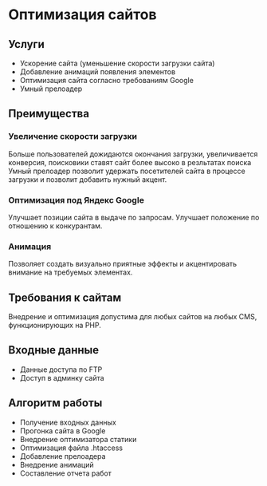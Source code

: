 # Оптимизация сайтов



## Услуги
- Ускорение сайта (уменьшение скорости загрузки сайта)
- Добавление анимаций появления элементов
- Оптимизация сайта согласно требованиям Google
- Умный прелоадер



## Преимущества

### Увеличение скорости загрузки
Больше пользователей дожидаются окончания загрузки, увеличивается конверсия, поисковики ставят сайт более высоко в резльтатах поиска
Умный прелоадер позволит удержать посетителей сайта в процессе загрузки и позволит добавить нужный акцент.

### Оптимизация под Яндекс Google
Улучшает позиции сайта в выдаче по запросам. Улучшает положение по отношению к конкурантам.

### Анимация
Позволяет создать визуально приятные эффекты и акцентировать внимание на требуемых элементах.



## Требования к сайтам
Внедрение и оптимизация допустима для любых сайтов на любых CMS, функционирующих на PHP.



## Входные данные
- Данные доступа по FTP
- Доступ в админку сайта



## Алгоритм работы
- Получение входных данных
- Прогонка сайта в Google
- Внедрение оптимизатора статики
- Оптимизация файла .htaccess
- Добавление прелоадера
- Внедрение анимаций
- Составление отчета работ



